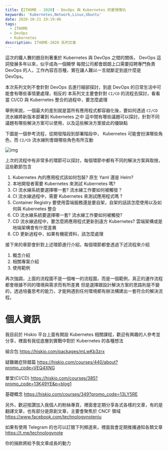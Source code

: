```yaml
---
title: [ITHOME - 2020] - DevOps 與 Kubernetes 的愛恨情仇
keywords: 'Kubernetes,Network,Linux,Ubuntu'
date: 2020-10-21 19:19:06
tags:
  - ITHOME
  - DevOps
  - Kubernetes
description: ITHOME-2020 系列文章
---
```


這次的鐵人賽的題目則著重於 Kubernetes 與 DevOps 之間的關係， DevOps 這詞發展多年以來，似乎成為一個顯學
每間公司都會朗朗上口需要招聘專門負責 DevOps 的人，工作內容百百種，實在讓人難以一言就斷定到底什麼是 DevOps。

本次系列文則不會針對 DevOps 去進行細部探討，到底 DevOps 的日常生活中可能會有哪些事情要處理，相反的
本系列文主要會針對 `CI/CD` 的流程去探討，看看當 CI/CD 與 Kubernetes 整合的過程中，要怎麼處理

舉例來說，一個最大的差別就是當所有應用程式都容器化後，要如何透過 `CI/CD` 流水線將新版本部署到 Kubernetes 之中
這中間有哪些議題可以探討，針對不同議題有哪些解決方案可以使用，以及這些解決方案彼此的優缺點

下圖是一個參考流程，從開發階段到部署階段中， Kubernetes 可能會扮演哪些角色，而 `CI/CD` 流水線則會跟哪些角色有所互動

![img](https://i.imgur.com/MhJGAMt.jpg)



上次的流程中有非常多的環節可以探討，每個環節中都有不同的解決方案與取捨，這些歡節包含

1. Kubernetes 內的應用程式該如何包裝? 原生 Yaml 還是 Helm? 
2. 本地開發者需要 Kubernetes 來測試 Kubernetes 嗎? 
3. CI 流水線系統要選擇哪一套? 流水線工作要如何被觸發？
4. CI 流水線過程中，需要 Kubernetes 來測試應用程式嗎 ?
5. Container Registry 要使用雲端服務還是要自架，自架的話該怎麼使用以及如何與 Kubernetes 整合
6. CD 流水線系統要選擇哪一套? 流水線工作要如何被觸發?
7. CD 流水線過程中，要怎麼將應用程式更新到遠方 Kubernetes? 雲端架構或是地端架構會有什麼差異
8. CD 更新過程中，如果有機密資料，該怎麼處理



接下來的章節會針對上述環節進行介紹，每個環節都會透過下述流程來介紹

1. 概念介紹
2. 相關專案介紹
3. 使用範例



再次強調，上面的流程圖不是一個唯一的流程圖，而是一個範例，真正的運作流程都會根據不同的環境與需求而有所差異
但是選擇跟設計解決方案的思路則是不變的，透過培養思考的能力，才能夠遇到任何環境都有辦法構建出一套符合的解決流程。


# 個人資訊
我目前於 Hiskio 平台上面有開設 Kubernetes 相關課程，歡迎有興趣的人參考並分享，裡面有我從底層到實戰中對於 Kubernetes 的各種想法

組合包
https://hiskio.com/packages/mLwKb3zrx

疑難雜症除錯篇
https://hiskio.com/courses/440/about?promo_code=VEQ4XNG

單堂(CI/CD)
https://hiskio.com/courses/385?promo_code=13K49YE&p=blog1

基礎概念
https://hiskio.com/courses/349?promo_code=13LY5RE

另外，歡迎按讚加入我個人的粉絲專頁，裡面會定期分享各式各樣的文章，有的是翻譯文章，也有部分是原創文章，主要會聚焦於 CNCF 領域
https://www.facebook.com/technologynoteniu

如果有使用 Telegram 的也可以訂閱下列頻道來，裡面我會定期推播通知各類文章
https://t.me/technologynote

你的捐款將給予我文章成長的動力
<script type="text/javascript" src="https://cdnjs.buymeacoffee.com/1.0.0/button.prod.min.js" data-name="bmc-button" data-slug="hwchiu" data-color="#000000" data-emoji=""  data-font="Cookie" data-text="Buy me a coffee" data-outline-color="#fff" data-font-color="#fff" data-coffee-color="#fd0" ></script>
